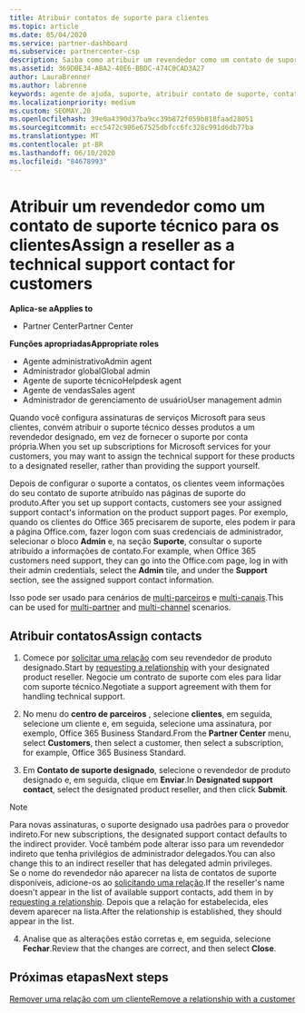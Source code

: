```yaml
---
title: Atribuir contatos de suporte para clientes
ms.topic: article
ms.date: 05/04/2020
ms.service: partner-dashboard
ms.subservice: partnercenter-csp
description: Saiba como atribuir um revendedor como um contato de suporte técnico para clientes que têm assinaturas para os serviços da Microsoft.
ms.assetid: 369DBE34-ABA2-40E6-BBDC-474C0CAD3A27
author: LauraBrenner
ms.author: labrenne
keywords: agente de ajuda, suporte, atribuir contato de suporte, contato de suporte designado
ms.localizationpriority: medium
ms.custom: SEOMAY.20
ms.openlocfilehash: 39e0a4390d37ba9cc39b872f059b818faad28051
ms.sourcegitcommit: ecc5472c986e67525dbfcc6fc328c991d6db77ba
ms.translationtype: MT
ms.contentlocale: pt-BR
ms.lasthandoff: 06/10/2020
ms.locfileid: "84678993"
---
```

# <a name="assign-a-reseller-as-a-technical-support-contact-for-customers"></a><span data-ttu-id="a5991-104">Atribuir um revendedor como um contato de suporte técnico para os clientes</span><span class="sxs-lookup"><span data-stu-id="a5991-104">Assign a reseller as a technical support contact for customers</span></span>

<span data-ttu-id="a5991-105">**Aplica-se a**</span><span class="sxs-lookup"><span data-stu-id="a5991-105">**Applies to**</span></span>

- <span data-ttu-id="a5991-106">Partner Center</span><span class="sxs-lookup"><span data-stu-id="a5991-106">Partner Center</span></span>

<span data-ttu-id="a5991-107">**Funções apropriadas**</span><span class="sxs-lookup"><span data-stu-id="a5991-107">**Appropriate roles**</span></span>

- <span data-ttu-id="a5991-108">Agente administrativo</span><span class="sxs-lookup"><span data-stu-id="a5991-108">Admin agent</span></span>
- <span data-ttu-id="a5991-109">Administrador global</span><span class="sxs-lookup"><span data-stu-id="a5991-109">Global admin</span></span>
- <span data-ttu-id="a5991-110">Agente de suporte técnico</span><span class="sxs-lookup"><span data-stu-id="a5991-110">Helpdesk agent</span></span>
- <span data-ttu-id="a5991-111">Agente de vendas</span><span class="sxs-lookup"><span data-stu-id="a5991-111">Sales agent</span></span>
- <span data-ttu-id="a5991-112">Administrador de gerenciamento de usuário</span><span class="sxs-lookup"><span data-stu-id="a5991-112">User management admin</span></span>

<span data-ttu-id="a5991-113">Quando você configura assinaturas de serviços Microsoft para seus clientes, convém atribuir o suporte técnico desses produtos a um revendedor designado, em vez de fornecer o suporte por conta própria.</span><span class="sxs-lookup"><span data-stu-id="a5991-113">When you set up subscriptions for Microsoft services for your customers, you may want to assign the technical support for these products to a designated reseller, rather than providing the support yourself.</span></span>

<span data-ttu-id="a5991-114">Depois de configurar o suporte a contatos, os clientes veem informações do seu contato de suporte atribuído nas páginas de suporte do produto.</span><span class="sxs-lookup"><span data-stu-id="a5991-114">After you set up support contacts, customers see your assigned support contact's information on the product support pages.</span></span> <span data-ttu-id="a5991-115">Por exemplo, quando os clientes do Office 365 precisarem de suporte, eles podem ir para a página Office.com, fazer logon com suas credenciais de administrador, selecionar o bloco **Admin** e, na seção **Suporte**, consultar o suporte atribuído a informações de contato.</span><span class="sxs-lookup"><span data-stu-id="a5991-115">For example, when Office 365 customers need support, they can go into the Office.com page, log in with their admin credentials, select the **Admin** tile, and under the **Support** section, see the assigned support contact information.</span></span>

<span data-ttu-id="a5991-116">Isso pode ser usado para cenários de [multi-parceiros](multipartner.md) e [multi-canais](multichannel.md).</span><span class="sxs-lookup"><span data-stu-id="a5991-116">This can be used for [multi-partner](multipartner.md) and [multi-channel](multichannel.md) scenarios.</span></span> 

<a href="" id="assigncontacts"></a>
## <a name="assign-contacts"></a><span data-ttu-id="a5991-117">Atribuir contatos</span><span class="sxs-lookup"><span data-stu-id="a5991-117">Assign contacts</span></span>

1.  <span data-ttu-id="a5991-118">Comece por [solicitar uma relação](request-a-relationship-with-a-customer.md) com seu revendedor de produto designado.</span><span class="sxs-lookup"><span data-stu-id="a5991-118">Start by [requesting a relationship](request-a-relationship-with-a-customer.md) with your designated product reseller.</span></span> <span data-ttu-id="a5991-119">Negocie um contrato de suporte com eles para lidar com suporte técnico.</span><span class="sxs-lookup"><span data-stu-id="a5991-119">Negotiate a support agreement with them for handling technical support.</span></span>

2.  <span data-ttu-id="a5991-120">No menu do **centro de parceiros** , selecione **clientes**, em seguida, selecione um cliente e, em seguida, selecione uma assinatura, por exemplo, Office 365 Business Standard.</span><span class="sxs-lookup"><span data-stu-id="a5991-120">From the **Partner Center** menu, select **Customers**, then select a customer, then select a subscription, for example, Office 365 Business Standard.</span></span>

3.  <span data-ttu-id="a5991-121">Em **Contato de suporte designado**, selecione o revendedor de produto designado e, em seguida, clique em **Enviar**.</span><span class="sxs-lookup"><span data-stu-id="a5991-121">In  **Designated support contact**, select the designated product reseller, and then click **Submit**.</span></span> 

   >[!NOTE]  
 ><span data-ttu-id="a5991-122">Para novas assinaturas, o suporte designado usa padrões para o provedor indireto.</span><span class="sxs-lookup"><span data-stu-id="a5991-122">For new subscriptions, the designated support contact defaults to the indirect provider.</span></span> <span data-ttu-id="a5991-123">Você também pode alterar isso para um revendedor indireto que tenha privilégios de administrador delegados.</span><span class="sxs-lookup"><span data-stu-id="a5991-123">You can also change this to an indirect reseller that has delegated admin privileges.</span></span>    
><span data-ttu-id="a5991-124">Se o nome do revendedor não aparecer na lista de contatos de suporte disponíveis, adicione-os ao [solicitando uma relação](request-a-relationship-with-a-customer.md).</span><span class="sxs-lookup"><span data-stu-id="a5991-124">If the reseller's name doesn't appear in the list of available support contacts, add them in by [requesting a relationship](request-a-relationship-with-a-customer.md).</span></span> <span data-ttu-id="a5991-125">Depois que a relação for estabelecida, eles devem aparecer na lista.</span><span class="sxs-lookup"><span data-stu-id="a5991-125">After the relationship is established, they should appear in the list.</span></span>  

4.  <span data-ttu-id="a5991-126">Analise que as alterações estão corretas e, em seguida, selecione **Fechar**.</span><span class="sxs-lookup"><span data-stu-id="a5991-126">Review that the changes are correct, and then select **Close**.</span></span>

## <a name="next-steps"></a><span data-ttu-id="a5991-127">Próximas etapas</span><span class="sxs-lookup"><span data-stu-id="a5991-127">Next steps</span></span>

[<span data-ttu-id="a5991-128">Remover uma relação com um cliente</span><span class="sxs-lookup"><span data-stu-id="a5991-128">Remove a relationship with a customer</span></span>](remove-a-relationship.md)
